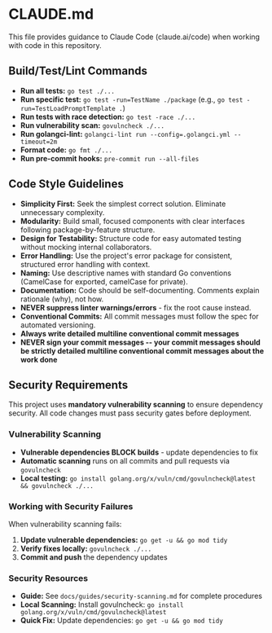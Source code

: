 # CLAUDE.md

This file provides guidance to Claude Code (claude.ai/code) when working with code in this repository.

## Build/Test/Lint Commands

* **Run all tests:** `go test ./...`
* **Run specific test:** `go test -run=TestName ./package` (e.g., `go test -run=TestLoadPromptTemplate .`)
* **Run tests with race detection:** `go test -race ./...`
* **Run vulnerability scan:** `govulncheck ./...`
* **Run golangci-lint:** `golangci-lint run --config=.golangci.yml --timeout=2m`
* **Format code:** `go fmt ./...`
* **Run pre-commit hooks:** `pre-commit run --all-files`

## Code Style Guidelines

* **Simplicity First:** Seek the simplest correct solution. Eliminate unnecessary complexity.
* **Modularity:** Build small, focused components with clear interfaces following package-by-feature structure.
* **Design for Testability:** Structure code for easy automated testing without mocking internal collaborators.
* **Error Handling:** Use the project's error package for consistent, structured error handling with context.
* **Naming:** Use descriptive names with standard Go conventions (CamelCase for exported, camelCase for private).
* **Documentation:** Code should be self-documenting. Comments explain rationale (why), not how.
* **NEVER suppress linter warnings/errors** - fix the root cause instead.
* **Conventional Commits:** All commit messages must follow the spec for automated versioning.
* **Always write detailed multiline conventional commit messages**
* **NEVER sign your commit messages -- your commit messages should be strictly detailed multiline conventional commit messages about the work done**

## Security Requirements

This project uses **mandatory vulnerability scanning** to ensure dependency security. All code changes must pass security gates before deployment.

### Vulnerability Scanning

* **Vulnerable dependencies BLOCK builds** - update dependencies to fix
* **Automatic scanning** runs on all commits and pull requests via `govulncheck`
* **Local testing:** `go install golang.org/x/vuln/cmd/govulncheck@latest && govulncheck ./...`

### Working with Security Failures

When vulnerability scanning fails:

1. **Update vulnerable dependencies:** `go get -u && go mod tidy`
2. **Verify fixes locally:** `govulncheck ./...`
3. **Commit and push** the dependency updates

### Security Resources

* **Guide:** See `docs/guides/security-scanning.md` for complete procedures
* **Local Scanning:** Install govulncheck: `go install golang.org/x/vuln/cmd/govulncheck@latest`
* **Quick Fix:** Update dependencies: `go get -u && go mod tidy`
